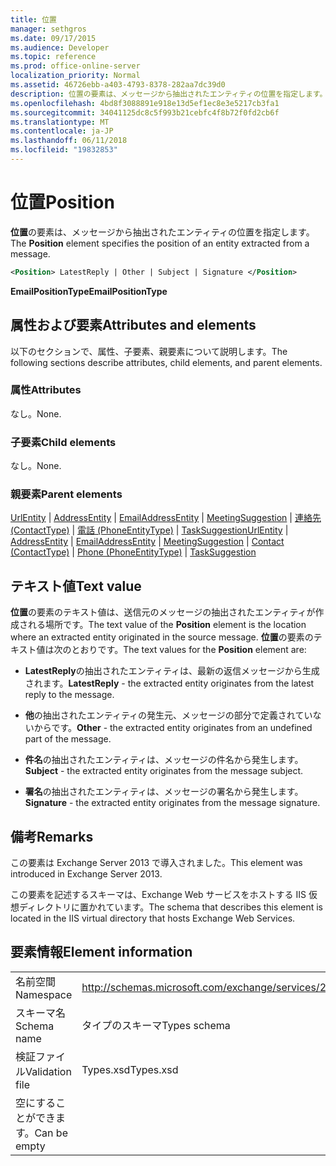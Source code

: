 ```yaml
---
title: 位置
manager: sethgros
ms.date: 09/17/2015
ms.audience: Developer
ms.topic: reference
ms.prod: office-online-server
localization_priority: Normal
ms.assetid: 46726ebb-a403-4793-8378-282aa7dc39d0
description: 位置の要素は、メッセージから抽出されたエンティティの位置を指定します。
ms.openlocfilehash: 4bd8f3088891e918e13d5ef1ec8e3e5217cb3fa1
ms.sourcegitcommit: 34041125dc8c5f993b21cebfc4f8b72f0fd2cb6f
ms.translationtype: MT
ms.contentlocale: ja-JP
ms.lasthandoff: 06/11/2018
ms.locfileid: "19832853"
---
```

# <a name="position"></a><span data-ttu-id="22f45-103">位置</span><span class="sxs-lookup"><span data-stu-id="22f45-103">Position</span></span>

<span data-ttu-id="22f45-104">**位置**の要素は、メッセージから抽出されたエンティティの位置を指定します。</span><span class="sxs-lookup"><span data-stu-id="22f45-104">The **Position** element specifies the position of an entity extracted from a message.</span></span> 
  
```XML
<Position> LatestReply | Other | Subject | Signature </Position>
```

 <span data-ttu-id="22f45-105">**EmailPositionType**</span><span class="sxs-lookup"><span data-stu-id="22f45-105">**EmailPositionType**</span></span>
## <a name="attributes-and-elements"></a><span data-ttu-id="22f45-106">属性および要素</span><span class="sxs-lookup"><span data-stu-id="22f45-106">Attributes and elements</span></span>

<span data-ttu-id="22f45-107">以下のセクションで、属性、子要素、親要素について説明します。</span><span class="sxs-lookup"><span data-stu-id="22f45-107">The following sections describe attributes, child elements, and parent elements.</span></span>
  
### <a name="attributes"></a><span data-ttu-id="22f45-108">属性</span><span class="sxs-lookup"><span data-stu-id="22f45-108">Attributes</span></span>

<span data-ttu-id="22f45-109">なし。</span><span class="sxs-lookup"><span data-stu-id="22f45-109">None.</span></span>
  
### <a name="child-elements"></a><span data-ttu-id="22f45-110">子要素</span><span class="sxs-lookup"><span data-stu-id="22f45-110">Child elements</span></span>

<span data-ttu-id="22f45-111">なし。</span><span class="sxs-lookup"><span data-stu-id="22f45-111">None.</span></span>
  
### <a name="parent-elements"></a><span data-ttu-id="22f45-112">親要素</span><span class="sxs-lookup"><span data-stu-id="22f45-112">Parent elements</span></span>

<span data-ttu-id="22f45-113">[UrlEntity](urlentity.md) | [AddressEntity](addressentity.md) | [EmailAddressEntity](emailaddressentity.md) | [MeetingSuggestion](meetingsuggestion.md) | [連絡先 (ContactType)](contact-contacttype.md) | [電話 (PhoneEntityType)](phone-phoneentitytype.md)  |  [TaskSuggestion](tasksuggestion.md)</span><span class="sxs-lookup"><span data-stu-id="22f45-113">[UrlEntity](urlentity.md) | [AddressEntity](addressentity.md) | [EmailAddressEntity](emailaddressentity.md) | [MeetingSuggestion](meetingsuggestion.md) | [Contact (ContactType)](contact-contacttype.md) | [Phone (PhoneEntityType)](phone-phoneentitytype.md) | [TaskSuggestion](tasksuggestion.md)</span></span>
  
## <a name="text-value"></a><span data-ttu-id="22f45-114">テキスト値</span><span class="sxs-lookup"><span data-stu-id="22f45-114">Text value</span></span>

<span data-ttu-id="22f45-115">**位置**の要素のテキスト値は、送信元のメッセージの抽出されたエンティティが作成される場所です。</span><span class="sxs-lookup"><span data-stu-id="22f45-115">The text value of the **Position** element is the location where an extracted entity originated in the source message.</span></span> <span data-ttu-id="22f45-116">**位置**の要素のテキスト値は次のとおりです。</span><span class="sxs-lookup"><span data-stu-id="22f45-116">The text values for the **Position** element are:</span></span> 
  
- <span data-ttu-id="22f45-117">**LatestReply**の抽出されたエンティティは、最新の返信メッセージから生成されます。</span><span class="sxs-lookup"><span data-stu-id="22f45-117">**LatestReply** - the extracted entity originates from the latest reply to the message.</span></span> 
    
- <span data-ttu-id="22f45-118">**他**の抽出されたエンティティの発生元、メッセージの部分で定義されていないからです。</span><span class="sxs-lookup"><span data-stu-id="22f45-118">**Other** - the extracted entity originates from an undefined part of the message.</span></span> 
    
- <span data-ttu-id="22f45-119">**件名**の抽出されたエンティティは、メッセージの件名から発生します。</span><span class="sxs-lookup"><span data-stu-id="22f45-119">**Subject** - the extracted entity originates from the message subject.</span></span> 
    
- <span data-ttu-id="22f45-120">**署名**の抽出されたエンティティは、メッセージの署名から発生します。</span><span class="sxs-lookup"><span data-stu-id="22f45-120">**Signature** - the extracted entity originates from the message signature.</span></span> 
    
## <a name="remarks"></a><span data-ttu-id="22f45-121">備考</span><span class="sxs-lookup"><span data-stu-id="22f45-121">Remarks</span></span>

<span data-ttu-id="22f45-122">この要素は Exchange Server 2013 で導入されました。</span><span class="sxs-lookup"><span data-stu-id="22f45-122">This element was introduced in Exchange Server 2013.</span></span>
  
<span data-ttu-id="22f45-123">この要素を記述するスキーマは、Exchange Web サービスをホストする IIS 仮想ディレクトリに置かれています。</span><span class="sxs-lookup"><span data-stu-id="22f45-123">The schema that describes this element is located in the IIS virtual directory that hosts Exchange Web Services.</span></span>
  
## <a name="element-information"></a><span data-ttu-id="22f45-124">要素情報</span><span class="sxs-lookup"><span data-stu-id="22f45-124">Element information</span></span>

|||
|:-----|:-----|
|<span data-ttu-id="22f45-125">名前空間</span><span class="sxs-lookup"><span data-stu-id="22f45-125">Namespace</span></span>  <br/> |http://schemas.microsoft.com/exchange/services/2006/types  <br/> |
|<span data-ttu-id="22f45-126">スキーマ名</span><span class="sxs-lookup"><span data-stu-id="22f45-126">Schema name</span></span>  <br/> |<span data-ttu-id="22f45-127">タイプのスキーマ</span><span class="sxs-lookup"><span data-stu-id="22f45-127">Types schema</span></span>  <br/> |
|<span data-ttu-id="22f45-128">検証ファイル</span><span class="sxs-lookup"><span data-stu-id="22f45-128">Validation file</span></span>  <br/> |<span data-ttu-id="22f45-129">Types.xsd</span><span class="sxs-lookup"><span data-stu-id="22f45-129">Types.xsd</span></span>  <br/> |
|<span data-ttu-id="22f45-130">空にすることができます。</span><span class="sxs-lookup"><span data-stu-id="22f45-130">Can be empty</span></span>  <br/> ||
   

